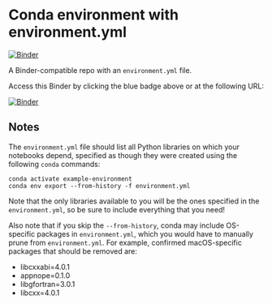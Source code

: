 # Conda environment with environment.yml

<!-- [![Binder](http://mybinder.org/badge_logo.svg)](http://mybinder.org/v2/gh/binder-examples/conda_environment/master?filepath=index.ipynb) -->
[![Binder](https://mybinder.org/badge_logo.svg)](https://mybinder.org/v2/gh/avxxx/conda/2684516b2a34c28f7b1fb246629b35fa74ac045d?urlpath=lab%2Ftree%2Findex.ipynb)



A Binder-compatible repo with an `environment.yml` file.

Access this Binder by clicking the blue badge above or at the following URL:

[![Binder](https://mybinder.org/badge_logo.svg)](https://mybinder.org/v2/gh/avxxx/conda/2684516b2a34c28f7b1fb246629b35fa74ac045d?urlpath=lab%2Ftree%2Findex.ipynb)

## Notes
The `environment.yml` file should list all Python libraries on which your notebooks
depend, specified as though they were created using the following `conda` commands:

```
conda activate example-environment
conda env export --from-history -f environment.yml
```

Note that the only libraries available to you will be the ones specified in
the `environment.yml`, so be sure to include everything that you need! 

Also note that if you skip the `--from-history`, conda may include OS-specific
packages in `environment.yml`, which you would have to manually prune from
`environment.yml`.  For example, confirmed macOS-specific packages that should
be removed are:

* libcxxabi=4.0.1
* appnope=0.1.0
* libgfortran=3.0.1
* libcxx=4.0.1
